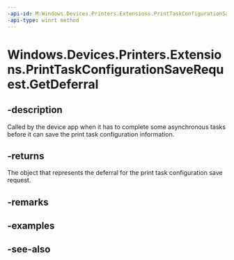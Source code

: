 ----api-id: M:Windows.Devices.Printers.Extensions.PrintTaskConfigurationSaveRequest.GetDeferral
-api-type: winrt method
---<!-- Method syntaxpublic Windows.Devices.Printers.Extensions.PrintTaskConfigurationSaveRequestedDeferral GetDeferral()--># Windows.Devices.Printers.Extensions.PrintTaskConfigurationSaveRequest.GetDeferral## -descriptionCalled by the device app when it has to complete some asynchronous tasks before it can save the print task configuration information.## -returnsThe object that represents the deferral for the print task configuration save request.## -remarks## -examples## -see-also